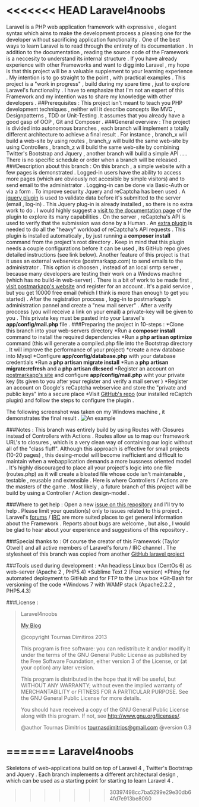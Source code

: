 <<<<<<< HEAD
Laravel4noobs 
=============

Laravel is a PHP web application framework with expressive , elegant syntax which  aims to make the development process a pleasing one for the developer without sacrificing application functionality . One of the best ways to learn Laravel is to read through the entirety of its documentation . In addition to the documentation ,  reading the source code of the Framework is a neccesity to understand its internal structure .  If you have already experience with other Frameworks and want to digg into Laravel , my hope is that this project will be a valuable supplement to your learning experience .  My intention is to go straight to the point , with practical examples  . This project is a "work in progress" ,  build during my spare time , just to explore Laravel's functionality . I have to emphasize that I'm not an expert of this Framework and my intention was to share my knowledge with other developers .
##Prerequisites :
This project isn't meant to teach you  PHP development techniques  , neither will it describe concepts like MVC , Designpatterns , TDD or Unit-Testing .It assumes that you already have a good gasp of OOP , Git and Composer  . 
###General overview :
The project is divided into autonomous branches , each branch will implement a totally different architecture to achieve a final result . For instance , branch_x will build a web-site by using routes , branch_y will build the same web-site by using Controllers , branch_z will build  the same web-site by combining Twitter's Bootstrap and Jquery , another branch will build a simple API .....  There is no specific schedule or order when a branch will be released  .
###Description about this branch : 
On this branch , a simple website with a few pages is demonstrated . Logged-in users have the ability to access more pages (which are obviously not accesible by simple visitors) and to send email to the administrator . Logging-in can be done via Basic-Auth or via a form . To improve security Jquery and reCaptcha has been used . A [jquery plugin](http://bassistance.de/jquery-plugins/jquery-plugin-validation/) is used to validate data before it's submitted to the server (email , log-in) . This Jquery plug-in is already installed , so there is no extra work to do . I would highly suggest a [visit to the documentation page](http://docs.jquery.com/Plugins/Validation) of the plugin to explore its many capabilities . On the server , reCaptcha's API is used to verify that the submission was done by a Human . An [extra plugin](https://github.com/greggilbert/recaptcha) is needed to do all the "heavy" workload of reCaptcha's API requests . This plugin  is installed automaticaly , by just running a **composer install** command from the project's root directory . Keep in mind that this plugin needs a couple configurations before it can be used , its GitHub repo gives detailed instructions (see link below). 
Another feature of this project is that it uses an external webservice (postmarkapp.com) to send emails to the administrator . This option is choosen , instead of an local smtp server , because many developers are testing their work on a Windows machne (which has no build-in web-server) . There is a bit of work to be made first , [visit postmarkapp's website](https://postmarkapp.com/) and register for an account . It's a paid service , but you get 10000 free email (which I think is more than enough to get you started) . After the registration proccess , logg-in to postmarkapp's administration pannel and create a "new mail server"  . After a verify proccess (you will receive a link on your email) a private-key will be given to you . This private key must be pasted into your Laravel's **app/config/mail.php** file . 
###Preparing the project in 10-steps :
*Clone this branch into your web-servers directory
*Run a **composer install** command to install the required dependencies
*Run a **php artisan optimize** command (this will generate a compiled.php file into the Bootstrap directory . It will improve the performance of your project)
*create a new database into Mysql 
*Configure **app/config/database.php** with your database credentials
*Run a **php artisan migrate install**
*Run a **php artisan migrate:refresh** and a **php artisan db:seed**
*Register an account on [postmarkapp's site](https://postmarkapp.com/) and configure **app/config/mail.php** wiht your private key (its given to you after your register and verify a mail server ) 
*Register an account on Google's reCaptcha webservice and store the "private and public keys" into a secure place
*Visit [GitHub's repo](https://github.com/greggilbert/recaptcha) (our installed reCaptch plugin) and follow the steps to configure the plugin .

The following screenshot was taken on my Windows machine , it demonstrates the final result . 
![An example ](https://dl.dropboxusercontent.com/s/rjhn2gzmax1nxmi/laravel_screenshot.png)

###Notes : 
This branch was entirely build by using Routes with Closures instead of Controllers with Actions . Routes allow us to map our framework URL's to closures , which is a very clean way of containing our logic without all of the "class fluff". Although this approach is effective for small projects (10-20 pages) , this desing-model will become inefficient and difficult to maintain when a webapplication demands a more bussness oriented model . It's highly discouraged to place all your project's logic into one file (routes.php) as it will create a bloated file whose code isn't maintenable , testable ,  reusable and extensible . Here is where Controllers / Actions are the masters of the  game . Most likely , a future branch of this project will be build by using a Controller / Action design-model . 

###Where to get help :
Open a new [issue on this repository](https://github.com/tournasdim/Laravel4noobs/issues) and I'll try to help . Please limit your question(s) only to issues related to this project . Laravel's [forums](http://forums.laravel.io/) / [IRC](http://laravel.com/irc) are more suited places to get general information about the Framework . 
Reports about bugs are welcome , but also , I would be glad to hear about your experience and suggestions of this repository . 

###Special thanks to :
Of course the creator of this Framework (Taylor Otwell) and all active members of Laravel's forum / IRC channel . The stylesheet of this branch was copied from another [GitHub laravel project](https://github.com/laravelbook/laravel_auth/blob/master/public/css/style.css) 

###Tools used during development :
*An headless  Linux box  (CentOs 6) as web-server (Apache 2 , PHP5.4) 
*Sublime Text 2 (Free version)
*Phing for automated  deployment to  GitHub and for FTP to the Linux box 
*Git-Bash  for versioning of the code 
*Windows  7  with WAMP stack (Apache2.2.2 , PHP5.4.3)

###License :
>
> Laravel4noobs 
> 
> [My Blog](http://tournasdimitrios1.wordpress.com)
>  
>  @copyright Tournas Dimitiros 2013
>
> 
> This program is free software: you can redistribute it and/or modify
> it under the terms of the GNU General Public License as published by
> the Free Software Foundation, either version 3 of the License, or
>(at your option) any later version.
> 
>This program is distributed in the hope that it will be useful,
>but WITHOUT ANY WARRANTY; without even the implied warranty of
>MERCHANTABILITY or FITNESS FOR A PARTICULAR PURPOSE.  See the
>GNU General Public License for more details.
> 
>You should have received a copy of the GNU General Public License
>along with this program.  If not, see <http://www.gnu.org/licenses/>.
>  
>@author Tournas Dimitrios <tournasdimitrios@gmail.com>
>@version 0.3
>
>
> 
  
=======
Laravel4noobs
=============

Skeletons of web-applications build on top of Laravel 4 , Twitter's Bootstrap and Jquery . Each branch implements a different architectural design , which can be used as a starting point for starting to learn Laravel 4 . 
>>>>>>> 30397498cc7ba5299e29e30db64fd7e913be8060
